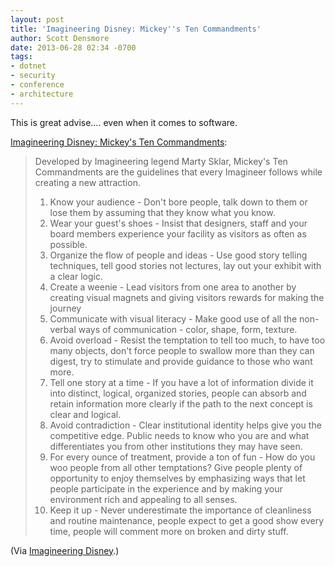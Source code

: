 ```yaml
---
layout: post
title: 'Imagineering Disney: Mickey''s Ten Commandments'
author: Scott Densmore
date: 2013-06-28 02:34 -0700
tags:
- dotnet
- security
- conference
- architecture
---
```


This is great advise…. even when it comes to software.

[Imagineering Disney: Mickey's Ten Commandments](http://imagineeringdisney.blogspot.com/2009/04/mickeys-ten-commandments.html):

> Developed by Imagineering legend Marty Sklar, Mickey's Ten Commandments are the guidelines that every Imagineer follows while creating a new attraction.
>
> 1. Know your audience - Don't bore people, talk down to them or lose them by assuming that they know what you know.
> 2. Wear your guest's shoes - Insist that designers, staff and your board members experience your facility as visitors as often as possible.
> 3. Organize the flow of people and ideas - Use good story telling techniques, tell good stories not lectures, lay out your exhibit with a clear logic.
> 4. Create a weenie - Lead visitors from one area to another by creating visual magnets and giving visitors rewards for making the journey
> 5. Communicate with visual literacy - Make good use of all the non-verbal ways of communication - color, shape, form, texture.
> 6. Avoid overload - Resist the temptation to tell too much, to have too many objects, don't force people to swallow more than they can digest, try to stimulate and provide guidance to those who want more.
> 7. Tell one story at a time - If you have a lot of information divide it into distinct, logical, organized stories, people can absorb and retain information more clearly if the path to the next concept is clear and logical.
> 8. Avoid contradiction - Clear institutional identity helps give you the competitive edge. Public needs to know who you are and what differentiates you from other institutions they may have seen.
> 9. For every ounce of treatment, provide a ton of fun - How do you woo people from all other temptations? Give people plenty of opportunity to enjoy themselves by emphasizing ways that let people participate in the experience and by making your environment rich and appealing to all senses.
> 10. Keep it up - Never underestimate the importance of cleanliness and routine maintenance, people expect to get a good show every time, people will comment more on broken and dirty stuff.

(Via [Imagineering Disney](http://imagineeringdisney.blogspot.com).)